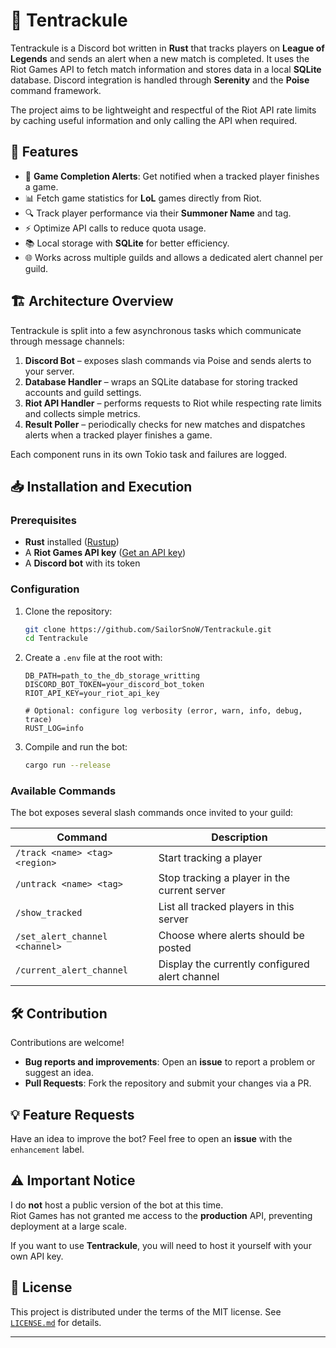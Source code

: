 # 🐙 Tentrackule

Tentrackule is a Discord bot written in **Rust** that tracks players on
**League of Legends** and sends an alert when a new match is completed. It uses
the Riot Games API to fetch match information and stores data in a local
**SQLite** database. Discord integration is handled through **Serenity** and
the **Poise** command framework.

The project aims to be lightweight and respectful of the Riot API rate limits by
caching useful information and only calling the API when required.

## 🚀 Features

- 🔔 **Game Completion Alerts**: Get notified when a tracked player finishes a game.
- 📊 Fetch game statistics for **LoL** games directly from Riot.
- 🔍 Track player performance via their **Summoner Name** and tag.
- ⚡ Optimize API calls to reduce quota usage.
- 📚 Local storage with **SQLite** for better efficiency.
- 🌐 Works across multiple guilds and allows a dedicated alert channel per guild.

## 🏗 Architecture Overview

Tentrackule is split into a few asynchronous tasks which communicate through
message channels:

1. **Discord Bot** – exposes slash commands via Poise and sends alerts to your
   server.
2. **Database Handler** – wraps an SQLite database for storing tracked accounts
   and guild settings.
3. **Riot API Handler** – performs requests to Riot while respecting rate limits
   and collects simple metrics.
4. **Result Poller** – periodically checks for new matches and dispatches alerts
   when a tracked player finishes a game.

Each component runs in its own Tokio task and failures are logged.

## 📥 Installation and Execution

### Prerequisites

- **Rust** installed ([Rustup](https://rustup.rs/))
- A **Riot Games API key** ([Get an API key](https://developer.riotgames.com/))
- A **Discord bot** with its token

### Configuration

1. Clone the repository:
   ```bash
   git clone https://github.com/SailorSnoW/Tentrackule.git
   cd Tentrackule
   ```
2. Create a `.env` file at the root with:

   ```env
   DB_PATH=path_to_the_db_storage_writting
   DISCORD_BOT_TOKEN=your_discord_bot_token
   RIOT_API_KEY=your_riot_api_key

   # Optional: configure log verbosity (error, warn, info, debug, trace)
   RUST_LOG=info

   ```

3. Compile and run the bot:
   ```bash
   cargo run --release
   ```

### Available Commands

The bot exposes several slash commands once invited to your guild:

| Command                        | Description                                    |
| ------------------------------ | ---------------------------------------------- |
| `/track <name> <tag> <region>` | Start tracking a player                        |
| `/untrack <name> <tag>`        | Stop tracking a player in the current server   |
| `/show_tracked`                | List all tracked players in this server        |
| `/set_alert_channel <channel>` | Choose where alerts should be posted           |
| `/current_alert_channel`       | Display the currently configured alert channel |

## 🛠 Contribution

Contributions are welcome!

- **Bug reports and improvements**: Open an **issue** to report a problem or suggest an idea.
- **Pull Requests**: Fork the repository and submit your changes via a PR.

## 💡 Feature Requests

Have an idea to improve the bot? Feel free to open an **issue** with the `enhancement` label.

## ⚠️ Important Notice

I do **not** host a public version of the bot at this time.  
Riot Games has not granted me access to the **production** API, preventing deployment at a large scale.

If you want to use **Tentrackule**, you will need to host it yourself with your own API key.

## 📄 License

This project is distributed under the terms of the MIT license. See
[`LICENSE.md`](LICENSE.md) for details.

---

